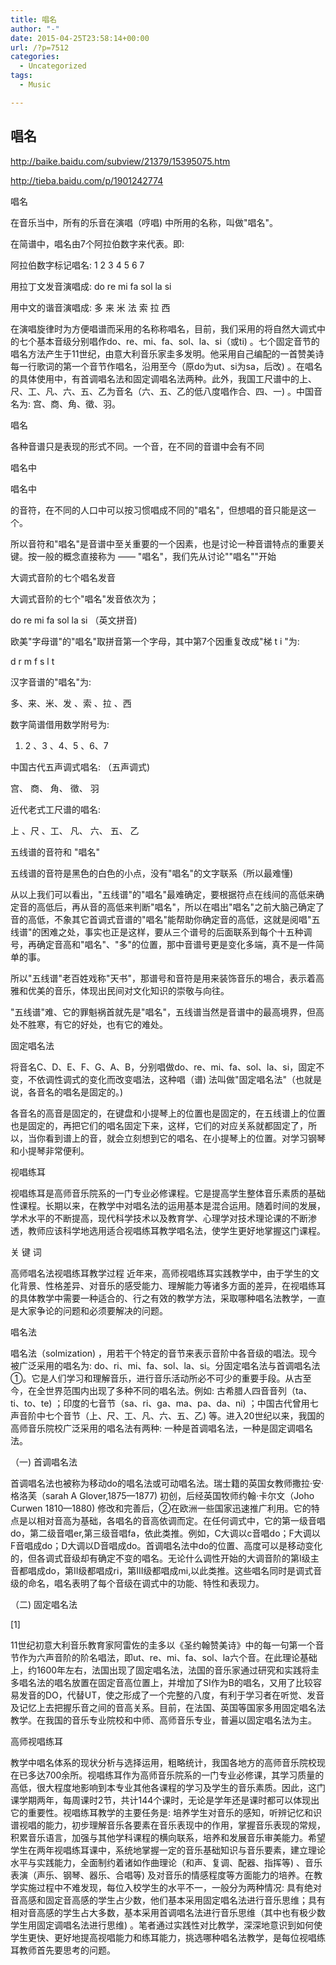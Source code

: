 ```yaml
---
title: 唱名
author: "-"
date: 2015-04-25T23:58:14+00:00
url: /?p=7512
categories:
  - Uncategorized
tags:
  - Music

---
```

## 唱名
http://baike.baidu.com/subview/21379/15395075.htm

http://tieba.baidu.com/p/1901242774

唱名
  
在音乐当中，所有的乐音在演唱（哼唱) 中所用的名称，叫做"唱名"。
  
在简谱中，唱名由7个阿拉伯数字来代表。即: 
  
阿拉伯数字标记唱名: 1 2 3 4 5 6 7
  
用拉丁文发音演唱成: do re mi fa sol la si
  
用中文的谐音演唱成: 多 来 米 法 索 拉 西

在演唱旋律时为方便唱谱而采用的名称称唱名，目前，我们采用的将自然大调式中的七个基本音级分别唱作do、re、mi、fa、sol、la、si（或ti) 。七个固定音节的唱名方法产生于11世纪，由意大利音乐家圭多发明。他采用自己编配的一首赞美诗每一行歌词的第一个音节作唱名，沿用至今（原do为ut、si为sa，后改) 。在唱名的具体使用中，有首调唱名法和固定调唱名法两种。此外，我国工尺谱中的上、尺、工、凡、六、五、乙为音名（六、五、乙的低八度唱作合、四、一) 。中国音名为: 宫、商、角、徵、羽。

唱名

各种音谱只是表现的形式不同。一个音，在不同的音谱中会有不同
  
唱名中
  
唱名中
  
的音符，在不同的人口中可以按习惯唱成不同的"唱名"，但想唱的音只能是这一个。
  
所以音符和"唱名"是音谱中至关重要的一个因素，也是讨论一种音谱特点的重要关键。按一般的概念直接称为 —— "唱名"，我们先从讨论""唱名""开始

大调式音阶的七个唱名发音

大调式音阶的七个"唱名"发音依次为；
  
do re mi fa sol la si （英文拼音) 
  
欧美"字母谱"的"唱名"取拼音第一个字母，其中第7个因重复改成"梯 t i "为: 
  
d r m f  s l t
  
汉字音谱的"唱名"为: 
  
多、来、米、发 、索 、拉 、西
  
数字简谱借用数学附号为: 
  
1. 2 、3 、4、5 、6、7
  
中国古代五声调式唱名: （五声调式) 
  
宫、 商、 角、 徵、 羽
  
近代老式工尺谱的唱名: 
  
上 、尺 、工、 凡、 六、 五、 乙
  
五线谱的音符和 "唱名"

五线谱的音符是黑色的白色的小点，没有"唱名"的文字联系（所以最难懂) 
  
从以上我们可以看出，"五线谱"的"唱名"最难确定，要根据符点在线间的高低来确定音的高低后，再从音的高低来判断"唱名"，所以在唱出"唱名"之前大脑己确定了音的高低，不象其它首调式音谱的"唱名"能帮助你确定音的高低，这就是阅唱"五线谱"的困难之处，事实也正是这样，要从三个谱号的后面联系到每个十五种调号，再确定音高和"唱名"、"多"的位置，那中音谱号更是变化多端，真不是一件简单的事。
  
所以"五线谱"老百姓戏称"天书"，那谱号和音符是用来装饰音乐的埸合，表示着高雅和优美的音乐，体现出民间对文化知识的崇敬与向往。
  
"五线谱"难、它的罪魁祸首就先是"唱名"，五线谱当然是音谱中的最高境界，但高处不胜寒，有它的好处，也有它的难处。
  
固定唱名法

将音名C、D、E、F、G、A、B，分别唱做do、re、mi、fa、sol、la、si，固定不变，不依调性调式的变化而改变唱法，这种唱（谱) 法叫做"固定唱名法"（也就是说，各音名的唱名是固定的。) 
  
各音名的高音是固定的，在键盘和小提琴上的位置也是固定的，在五线谱上的位置也是固定的，再把它们的唱名固定下来，这样，它们的对应关系就都固定了，所以，当你看到谱上的音，就会立刻想到它的唱名、在小提琴上的位置。对学习钢琴和小提琴非常便利。

视唱练耳

视唱练耳是高师音乐院系的一门专业必修课程。它是提高学生整体音乐素质的基础性课程。长期以来，在教学中对唱名法的运用基本是混合运用。随着时间的发展，学术水平的不断提高，现代科学技术以及教育学、心理学对技术理论课的不断渗透，教师应该科学地选用适合视唱练耳教学唱名法，使学生更好地掌握这门课程。
  
关 键 词

高师唱名法视唱练耳教学过程 近年来，高师视唱练耳实践教学中，由于学生的文化背景、性格差异、对音乐的感受能力、理解能力等诸多方面的差异，在视唱练耳的具体教学中需要一种适合的、行之有效的教学方法，采取哪种唱名法教学，一直是大家争论的问题和必须要解决的问题。
  
唱名法

唱名法（solmization) ，用若干个特定的音节来表示音阶中各音级的唱法。现今被广泛采用的唱名为: do、ri、mi、fa、sol、la、si。分固定唱名法与首调唱名法①。它是人们学习和理解音乐，进行音乐活动所必不可少的重要手段。从古至今，在全世界范围内出现了多种不同的唱名法。例如: 古希腊人四音音列（ta、ti、to、te) ；印度的七音节（sa、ri、ga、ma、pa、da、ni) ；中国古代曾用七声音阶中七个音节（上、尺、工、凡、六、五、乙) 等。进入20世纪以来，我国的高师音乐院校广泛采用的唱名法有两种: 一种是首调唱名法，一种是固定调唱名法。
  
（一) 首调唱名法
  
首调唱名法也被称为移动do的唱名法或可动唱名法。瑞士籍的英国女教师撒拉·安·格洛芙（sarah A Glover,1875—1877) 初创，后经英国牧师约翰·卡尔文（Joho Curwen 1810—1880) 修改和完善后，②在欧洲一些国家迅速推广利用。它的特点是以相对音高为基础，各唱名的音高依调而定。在任何调式中，它的第一级音唱do，第二级音唱er,第三级音唱fa，依此类推。例如，C大调以c音唱do；F大调以F音唱成do；D大调以D音唱成do。首调唱名法中do的位置、高度可以是移动变化的，但各调式音级却有确定不变的唱名。无论什么调性开始的大调音阶的第I级主音都唱成do，第II级都唱成ri，第III级都唱成mi,以此类推。这些唱名同时是调式音级的命名，唱名表明了每个音级在调式中的功能、特性和表现力。
  
（二) 固定唱名法
  
[1]
  
11世纪初意大利音乐教育家阿雷佐的圭多以《圣约翰赞美诗》中的每一句第一个音节作为六声音阶的阶名唱法，即ut、re、mi、fa、sol、la六个音。在此理论基础上，约1600年左右，法国出现了固定唱名法，法国的音乐家通过研究和实践将圭多唱名法的唱名放置在固定音高位置上，并增加了SI作为B的唱名，又用了比较容易发音的DO，代替UT，使之形成了一个完整的八度，有利于学习者在听觉、发音及记忆上去把握乐音之间的音高关系。目前，在法国、英国等国家多用固定唱名法教学。在我国的音乐专业院校和中师、高师音乐专业，普遍以固定唱名法为主。
  
高师视唱练耳

教学中唱名体系的现状分析与选择运用，粗略统计，我国各地方的高师音乐院校现在已多达700余所。视唱练耳作为高师音乐院系的一门专业必修课，其学习质量的高低，很大程度地影响到本专业其他各课程的学习及学生的音乐素质。因此，这门课学期两年，每周课时2节，共计144个课时，无论是学年还是课时都可以体现出它的重要性。视唱练耳教学的主要任务是: 培养学生对音乐的感知，听辨记忆和识谱视唱的能力，初步理解音乐各要素在音乐表现中的作用，掌握音乐表现的常规，积累音乐语言，加强与其他学科课程的横向联系，培养和发展音乐审美能力。希望学生在两年视唱练耳课中，系统地掌握一定的音乐基础知识与音乐要素，建立理论水平与实践能力，全面制约着诸如作曲理论（和声、复调、配器、指挥等) 、音乐表演（声乐、钢琴、器乐、合唱等) 及对音乐的情感程度等方面能力的培养。在教学实施过程中不难发现，每位入校学生的水平不一，一般分为两种情况: 具有绝对音高感和固定音高感的学生占少数，他们基本采用固定唱名法进行音乐思维；具有相对音高感的学生占大多数，基本采用首调唱名法进行音乐思维（其中也有极少数学生用固定调唱名法进行思维) 。笔者通过实践性对比教学，深深地意识到如何使学生更快、更好地提高视唱能力和练耳能力，挑选哪种唱名法教学，是每位视唱练耳教师首先要思考的问题。